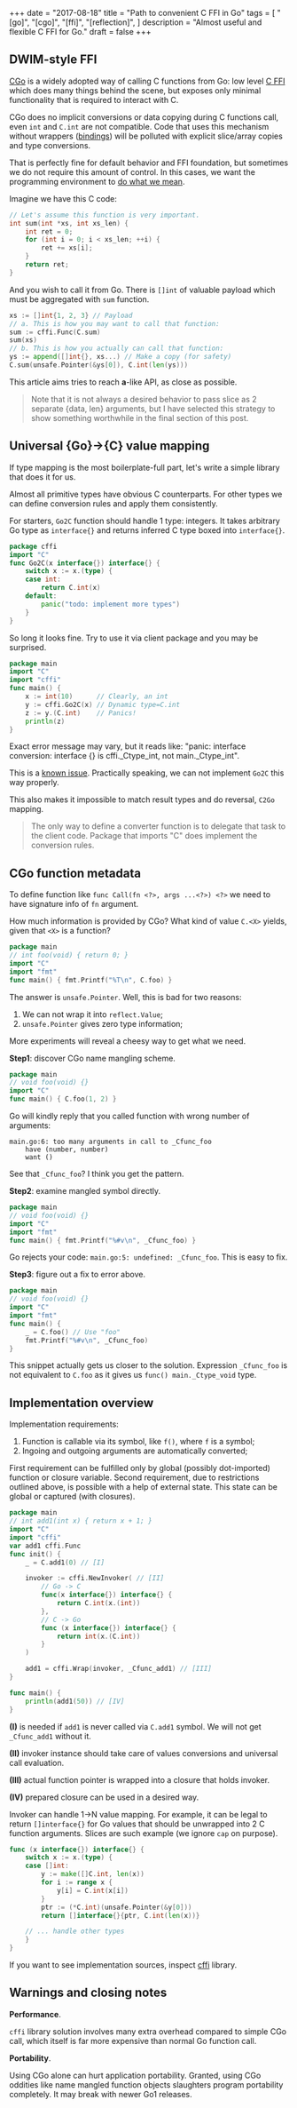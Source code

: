 +++
date = "2017-08-18"
title = "Path to convenient C FFI in Go"
tags = [
    "[go]",
    "[cgo]",
    "[ffi]",
    "[reflection]",
]
description = "Almost useful and flexible C FFI for Go."
draft = false
+++

## DWIM-style FFI

[CGo](https://golang.org/cmd/cgo/) is a widely adopted way of calling C functions from Go:
low level [C FFI](https://en.wikipedia.org/wiki/Foreign_function_interface) which
does many things behind the scene, but exposes only minimal functionality
that is required to interact with C.

CGo does no implicit conversions or data copying during C functions call,
even `int` and `C.int` are not compatible.
Code that uses this mechanism without wrappers ([bindings](https://en.wikipedia.org/wiki/Language_binding)) will be polluted with
explicit slice/array copies and type conversions.

That is perfectly fine for default behavior and FFI foundation,
but sometimes we do not require this amount of control.
In this cases, we want the programming environment to [do what we mean](https://en.wikipedia.org/wiki/DWIM).

Imagine we have this C code:

```c
// Let's assume this function is very important.
int sum(int *xs, int xs_len) {
    int ret = 0;
    for (int i = 0; i < xs_len; ++i) {
        ret += xs[i];
    }
    return ret;
}
```

And you wish to call it from Go.
There is `[]int` of valuable payload which must be
aggregated with `sum` function.

```go
xs := []int{1, 2, 3} // Payload
// a. This is how you may want to call that function:
sum := cffi.Func(C.sum)
sum(xs)
// b. This is how you actually can call that function:
ys := append([]int{}, xs...) // Make a copy (for safety)
C.sum(unsafe.Pointer(&ys[0]), C.int(len(ys)))
```

This article aims tries to reach **a**-like API,
as close as possible. 

> Note that it is not always a desired behavior to
> pass slice as 2 separate {data, len} arguments,
> but I have selected this strategy to show something
> worthwhile in the final section of this post.

## Universal {Go}->{C} value mapping

If type mapping is the most boilerplate-full part, let's
write a simple library that does it for us.

Almost all primitive types have obvious C counterparts.
For other types we can define conversion rules and apply
them consistently. 

For starters, `Go2C` function should handle 1 type: integers.
It takes arbitrary Go type as `interface{}` and
returns inferred C type boxed into `interface{}`.

```go
package cffi
import "C"
func Go2C(x interface{}) interface{} {
    switch x := x.(type) {
    case int:
        return C.int(x)
    default:
        panic("todo: implement more types")
    }
}
```

So long it looks fine.
Try to use it via client package and you may be surprised.

```go
package main
import "C"
import "cffi"
func main() {
    x := int(10)      // Clearly, an int
    y := cffi.Go2C(x) // Dynamic type=C.int
    z := y.(C.int)    // Panics!
    println(z)
}
```

Exact error message may vary, but it reads like: "panic: interface 
conversion: interface {} is cffi._Ctype_int, not main._Ctype_int".

This is a [known issue](https://github.com/golang/go/issues/13467).
Practically speaking, we can not implement `Go2C` this way properly.

This also makes it impossible to match result types and
do reversal, `C2Go` mapping.

> The only way to define a converter function is to
> delegate that task to the client code.
> Package that imports "C" does implement the conversion rules.

## CGo function metadata

To define function like `func Call(fn <?>, args ...<?>) <?>` we need
to have signature info of `fn` argument.

How much information is provided by CGo?
What kind of value `C.<X>` yields, given that `<X>` is a function?

```go
package main
// int foo(void) { return 0; }
import "C"
import "fmt"
func main() { fmt.Printf("%T\n", C.foo) }
```

The answer is `unsafe.Pointer`.
Well, this is bad for two reasons:

1. We can not wrap it into `reflect.Value`;
2. `unsafe.Pointer` gives zero type information;

More experiments will reveal a cheesy way to get what we need. 

**Step1**: discover CGo name mangling scheme.

```go
package main
// void foo(void) {}
import "C"
func main() { C.foo(1, 2) }
```

Go will kindly reply that you called function with wrong number
of arguments: 

```text
main.go:6: too many arguments in call to _Cfunc_foo
	have (number, number)
	want ()
```

See that `_Cfunc_foo`? I think you get the pattern.

**Step2**: examine mangled symbol directly.

```go
package main
// void foo(void) {}
import "C"
import "fmt"
func main() { fmt.Printf("%#v\n", _Cfunc_foo) }
```

Go rejects your code: `main.go:5: undefined: _Cfunc_foo`.
This is easy to fix.

**Step3**: figure out a fix to error above.

```go
package main
// void foo(void) {}
import "C"
import "fmt"
func main() { 
    _ = C.foo() // Use "foo"
    fmt.Printf("%#v\n", _Cfunc_foo) 
}
```

This snippet actually gets us closer to the solution.
Expression `_Cfunc_foo` is not equivalent to `C.foo` as it
gives us `func() main._Ctype_void` type.

## Implementation overview

Implementation requirements:

1. Function is callable via its symbol, like `f()`, where `f` is a symbol;
2. Ingoing and outgoing arguments are automatically converted;

First requirement can be fulfilled only by global (possibly dot-imported) function
or closure variable. 
Second requirement, due to restrictions outlined above, is possible
with a help of external state. This state can be global or captured (with closures).

```go
package main
// int add1(int x) { return x + 1; }
import "C"
import "cffi"
var add1 cffi.Func
func init() {
    _ = C.add1(0) // [I]

    invoker := cffi.NewInvoker( // [II]
        // Go -> C
        func(x interface{}) interface{} {
            return C.int(x.(int))
        },
        // C -> Go
        func (x interface{}) interface{} {
            return int(x.(C.int))
        }
    )

    add1 = cffi.Wrap(invoker, _Cfunc_add1) // [III]
}

func main() {
    println(add1(50)) // [IV]
}
```

**(I)** is needed if `add1` is never called via `C.add1` symbol.
We will not get `_Cfunc_add1` without it.

**(II)** invoker instance should take care of values conversions
and universal call evaluation. 

**(III)** actual function pointer is wrapped into a closure
that holds invoker.

**(IV)** prepared closure can be used in a desired way.

Invoker can handle 1->N value mapping.
For example, it can be legal to return `[]interface{}` for
Go values that should be unwrapped into 2 C function arguments.
Slices are such example (we ignore `cap` on purpose).

```go
func (x interface{}) interface{} {
    switch x := x.(type) {
    case []int:
        y := make([]C.int, len(x))
        for i := range x {
            y[i] = C.int(x[i])
        }
        ptr := (*C.int)(unsafe.Pointer(&y[0]))
        return []interface{}{ptr, C.int(len(x))}

    // ... handle other types
    }
}
```

If you want to see implementation sources, inspect [cffi](https://github.com/Quasilyte/cffi) library.

## Warnings and closing notes 

**Performance**.

`cffi` library solution involves many extra overhead compared to
simple CGo call, which itself is far more expensive than normal Go
function call.

**Portability**.

Using CGo alone can hurt application portability.
Granted, using CGo oddities like name mangled function
objects slaughters program portability completely.
It may break with newer Go1 releases.